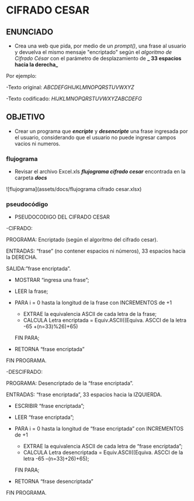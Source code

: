 # CIFRADO CESAR
## ENUNCIADO
- Crea una web que pida, por medio de un _prompt()_, una frase al usuario y devuelva el mismo mensaje "encriptado" según el _algoritmo de Cifrado César_ con el parámetro de desplazamiento de **_ 33 espacios hacia la derecha_**

 Por ejemplo:

  -Texto original: _ABCDEFGHIJKLMNOPQRSTUVWXYZ_

  -Texto codificado: _HIJKLMNOPQRSTUVWXYZABCDEFG_

## OBJETIVO
- Crear un programa que **_encripte_** y **_desencripte_** una frase ingresada por el usuario, considerando que el usuario no puede ingresar campos vacios ni numeros.

### flujograma
 - Revisar el archivo Excel.xls **_flujograma cifrado cesar_** encontrada en la carpeta **_docs_**

 ![flujograma](assets/docs/flujograma cifrado cesar.xlsx)

### pseudocódigo
 - PSEUDOCODIGO DEL CIFRADO CESAR

 -CIFRADO:

 PROGRAMA: Encriptado (según el algoritmo del cifrado cesar).

 ENTRADAS: “frase” (no contener espacios ni números), 33 espacios hacia la DERECHA.

 SALIDA:”frase encriptada”.

  - MOSTRAR “ingresa una frase”;

  - LEER la frase;
  - PARA  i = 0 hasta la longitud de la frase con INCREMENTOS de +1
     - EXTRAE la equivalencia ASCII de cada letra de la frase;
     - CALCULA Letra encriptada =  Equiv.ASCII((Equiva. ASCCI de la letra -65 +(n=33)%26)+65)

    FIN PARA;
  - RETORNA “frase encriptada”

   FIN PROGRAMA.

 -DESCIFRADO:

 PROGRAMA: Desencriptado de la “frase encriptada”.

 ENTRADAS: “frase encriptada”, 33 espacios hacia la IZQUIERDA.

  - ESCRIBIR “frase encriptada”;

  - LEER “frase encriptada”;
  - PARA  i = 0 hasta la longitud de “frase encriptada” con INCREMENTOS de +1

     - EXTRAE la equivalencia ASCII de cada letra de “frase encriptada”;
     - CALCULA Letra desencriptada =  Equiv.ASCII((Equiva. ASCCI de la letra -65 –(n=33)+26)+65);

    FIN PARA;

  - RETORNA “frase desencriptada”

  FIN PROGRAMA.
